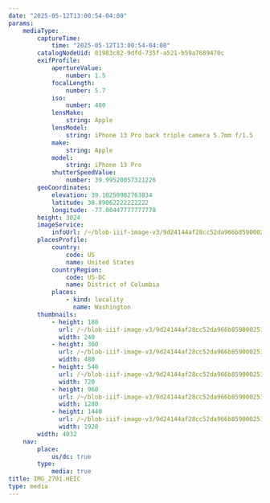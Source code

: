 ```yaml
---
date: "2025-05-12T13:00:54-04:00"
params:
    mediaType:
        captureTime:
            time: "2025-05-12T13:00:54-04:00"
        catalogNodeUid: 01983c82-9dfd-735f-a521-b59a7689470c
        exifProfile:
            apertureValue:
                number: 1.5
            focalLength:
                number: 5.7
            iso:
                number: 400
            lensMake:
                string: Apple
            lensModel:
                string: iPhone 13 Pro back triple camera 5.7mm f/1.5
            make:
                string: Apple
            model:
                string: iPhone 13 Pro
            shutterSpeedValue:
                number: 39.99520057321226
        geoCoordinates:
            elevation: 39.10250982763834
            latitude: 38.89062222222222
            longitude: -77.00447777777778
        height: 3024
        imageService:
            infoUrl: /~/blob-iiif-image-v3/9d24144af28cc52da966b859000251748b4527a5379865d8644a03d134142334/info.json
        placesProfile:
            country:
                code: US
                name: United States
            countryRegion:
                code: US-DC
                name: District of Columbia
            places:
                - kind: locality
                  name: Washington
        thumbnails:
            - height: 180
              url: /~/blob-iiif-image-v3/9d24144af28cc52da966b859000251748b4527a5379865d8644a03d134142334/full/240%2C180/0/default.jpg
              width: 240
            - height: 360
              url: /~/blob-iiif-image-v3/9d24144af28cc52da966b859000251748b4527a5379865d8644a03d134142334/full/480%2C360/0/default.jpg
              width: 480
            - height: 540
              url: /~/blob-iiif-image-v3/9d24144af28cc52da966b859000251748b4527a5379865d8644a03d134142334/full/720%2C540/0/default.jpg
              width: 720
            - height: 960
              url: /~/blob-iiif-image-v3/9d24144af28cc52da966b859000251748b4527a5379865d8644a03d134142334/full/1280%2C960/0/default.jpg
              width: 1280
            - height: 1440
              url: /~/blob-iiif-image-v3/9d24144af28cc52da966b859000251748b4527a5379865d8644a03d134142334/full/1920%2C1440/0/default.jpg
              width: 1920
        width: 4032
    nav:
        place:
            us/dc: true
        type:
            media: true
title: IMG_2701.HEIC
type: media
---
```

